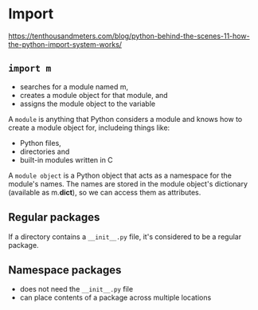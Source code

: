 # Import

https://tenthousandmeters.com/blog/python-behind-the-scenes-11-how-the-python-import-system-works/

## `import m` 
- searches for a module named m, 
- creates a module object for that module, and 
- assigns the module object to the variable

A `module` is anything that Python considers a module and knows how to create a module object for, includeing things like:
- Python files, 
- directories and 
- built-in modules written in C

A `module object` is a Python object that acts as a namespace for the module's names. 
The names are stored in the module object's dictionary (available as m.__dict__), so we can access them as attributes.

## Regular packages
If a directory contains a `__init__.py` file, it's considered to be a regular package.

## Namespace packages
- does not need the `__init__.py` file
- can place contents of a package across multiple locations
